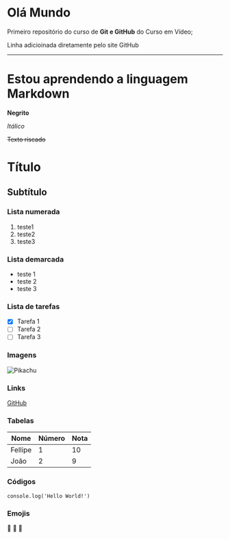 # Olá Mundo
 Primeiro repositório do curso de **Git e GitHub** do Curso em Vídeo;
 
 Linha adicioinada diretamente pelo site GitHub

---
# Estou aprendendo a linguagem **Markdown**

**Negrito**

*Itálico*

~~Texto riscado~~

# Título

## Subtítulo

### Lista numerada
1. teste1
2. teste2
3. teste3

### Lista demarcada
- teste 1
- teste 2
- teste 3

### Lista de tarefas
- [x] Tarefa 1
- [ ] Tarefa 2
- [ ] Tarefa 3
  
### Imagens
![Pikachu](https://github.com/FellipeCastro/ola-mundo/assets/137835268/181f5658-913a-41cb-8402-69dfc39beb9b)

### Links
[GitHub](https://github.com/)

### Tabelas

Nome | Número | Nota
--- | --- | ---
Fellipe | 1 | 10
João | 2 | 9

### Códigos
```
console.log('Hello World!')
```

### Emojis

🥇
🥑
🐒
